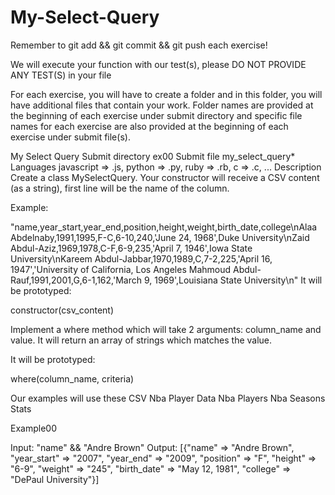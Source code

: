 # My-Select-Query
Remember to git add && git commit && git push each exercise!

We will execute your function with our test(s), please DO NOT PROVIDE ANY TEST(S) in your file

For each exercise, you will have to create a folder and in this folder, you will have additional files that contain your work. Folder names are provided at the beginning of each exercise under submit directory and specific file names for each exercise are also provided at the beginning of each exercise under submit file(s).

My Select Query	
Submit directory	ex00
Submit file	my_select_query*
Languages	javascript => .js, python => .py, ruby => .rb, c => .c, ...
Description
Create a class MySelectQuery.
Your constructor will receive a CSV content (as a string), first line will be the name of the column.

Example:

"name,year_start,year_end,position,height,weight,birth_date,college\nAlaa Abdelnaby,1991,1995,F-C,6-10,240,'June 24, 1968',Duke University\nZaid Abdul-Aziz,1969,1978,C-F,6-9,235,'April 7, 1946',Iowa State University\nKareem Abdul-Jabbar,1970,1989,C,7-2,225,'April 16, 1947','University of California, Los Angeles
Mahmoud Abdul-Rauf,1991,2001,G,6-1,162,'March 9, 1969',Louisiana State University\n"
It will be prototyped:

constructor(csv_content)

Implement a where method which will take 2 arguments: column_name and value.
It will return an array of strings which matches the value.

It will be prototyped:

where(column_name, criteria)

Our examples will use these CSV
Nba Player Data
Nba Players
Nba Seasons Stats

Example00

Input: "name" && "Andre Brown"
Output: [{"name" => "Andre Brown", "year_start" => "2007", "year_end" => "2009", "position" => "F", "height" => "6-9", "weight" => "245", "birth_date" => "May 12, 1981", "college" => "DePaul University"}]
